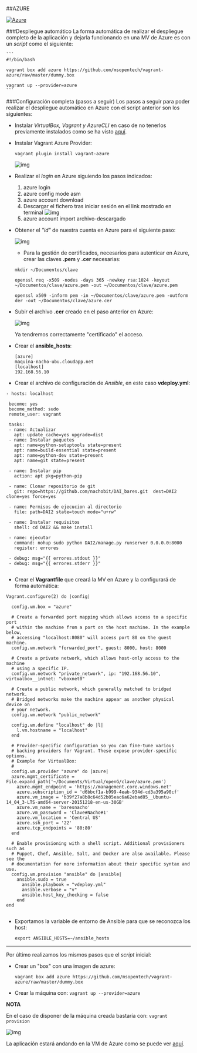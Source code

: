 ##AZURE

[![Azure](http://azuredeploy.net/deploybutton.png)](baresnacho-service-gkdzg.cloudapp.net:8000/rango)

###Despliegue automático
La forma automática de realizar el despliegue completo de la aplicación y dejarla funcionando en una MV de Azure es con un *script* como el siguiente:

	```
	#!/bin/bash
	
	vagrant box add azure https://github.com/msopentech/vagrant-azure/raw/master/dummy.box
	
	vagrant up --provider=azure
	```

###Configuración completa (pasos a seguir)
Los pasos a seguir para poder realizar el despliegue automático en Azure con el script anterior son los siguientes:

 - Instalar *VirtualBox, Vagrant y AzureCLI* en caso de no tenerlos previamente instalados como se ha visto [aquí](https://github.com/nachobit/IV-2015-16/blob/master/ejercicios/IgnacioRomeroCabrerizo/ejercicios5.md).

 - Instalar Vagrant Azure Provider:
 
 	``` vagrant plugin install vagrant-azure ```
 	
	 ![img](https://github.com/nachobit/ETSIIT/blob/master/backup/IV1516/ejercicios/tema6/vazure.png)
	 
 - Realizar el *login* en Azure siguiendo los pasos indicados: 	
 	1. azure login
 	2. azure config mode asm
	3. azure account download
	4. Descargar el fichero tras iniciar sesión en el link mostrado en terminal	
	![img](https://github.com/nachobit/ETSIIT/blob/master/backup/IV1516/ejercicios/tema5/azure4.png)
	5. azure account import archivo-descargado
 
 - Obtener el *"id"* de nuestra cuenta en Azure para el siguiente paso:
 
 	![img](https://github.com/nachobit/ETSIIT/blob/master/backup/IV1516/ejercicios/tema6/idazure.png)
 	
 	- Para la gestión de certificados, necesarios para autenticar en Azure, crear las claves **.pem** y **.cer** necesarias:
 
 	```
 	mkdir ~/Documentos/clave
 	
 	openssl req -x509 -nodes -days 365 -newkey rsa:1024 -keyout ~/Documentos/clave/azure.pem -out ~/Documentos/clave/azure.pem

	openssl x509 -inform pem -in ~/Documentos/clave/azure.pem -outform der -out ~/Documentos/clave/azure.cer
	
 	``` 	 	
 
 - Subir el archivo **.cer** creado en el paso anterior en Azure:
 
	![img](https://github.com/nachobit/ETSIIT/blob/master/backup/IV1516/ejercicios/tema6/az1.png)
	
	Ya tendremos correctamente "certificado" el acceso.
	
 - Crear el **ansible_hosts**:
 	
 	``` 
 	[azure]
	maquina-nacho-ubu.cloudapp.net
	[localhost]
	192.168.56.10
	```
 
 - Crear el archivo de configuración de *Ansible*, en este caso **vdeploy.yml**:
 	
 ```
- hosts: localhost

  become: yes
  become_method: sudo
  remote_user: vagrant

  tasks:
  - name: Actualizar
    apt: update_cache=yes upgrade=dist
  - name: Instalar paquetes
    apt: name=python-setuptools state=present
    apt: name=build-essential state=present
    apt: name=python-dev state=present
    apt: name=git state=present
    
  - name: Instalar pip
    action: apt pkg=python-pip

  - name: Clonar repositorio de git
    git: repo=https://github.com/nachobit/DAI_bares.git  dest=DAI2 clone=yes force=yes
  
  - name: Permisos de ejecucion al directorio
    file: path=DAI2 state=touch mode="u+rw"

  - name: Instalar requisitos
    shell: cd DAI2 && make install

  - name: ejecutar
    command: nohup sudo python DAI2/manage.py runserver 0.0.0.0:8000
    register: errores
  
  - debug: msg="{{ errores.stdout }}"
  - debug: msg="{{ errores.stderr }}"
 	
 ```
 
 - Crear el **Vagrantfile** que creará la MV en Azure y la configurará de forma automática:
 
```Vagrant.configure(2) do |config|  config.vm.box = "azure"  # Create a forwarded port mapping which allows access to a specific port  # within the machine from a port on the host machine. In the example below,  # accessing "localhost:8080" will access port 80 on the guest machine.  config.vm.network "forwarded_port", guest: 8000, host: 8000  # Create a private network, which allows host-only access to the machine  # using a specific IP.  config.vm.network "private_network", ip: "192.168.56.10", virtualbox__intnet: "vboxnet0"  # Create a public network, which generally matched to bridged network.  # Bridged networks make the machine appear as another physical device on  # your network.  config.vm.network "public_network"  config.vm.define "localhost" do |l|    l.vm.hostname = "localhost"  end    # Provider-specific configuration so you can fine-tune various  # backing providers for Vagrant. These expose provider-specific options.  # Example for VirtualBox:  #  config.vm.provider "azure" do |azure|
  azure.mgmt_certificate = File.expand_path('~/Documents/Virtual/openG/clave/azure.pem')
    azure.mgmt_endpoint = 'https://management.core.windows.net'
    azure.subscription_id = 'd6bbcf1a-b999-4eab-934d-cd3a395a90cf'
    azure.vm_image = 'b39f27a8b8c64d52b05eac6a62ebad85__Ubuntu-14_04_3-LTS-amd64-server-20151218-en-us-30GB'
    azure.vm_name = 'baresnacho'
    azure.vm_password = 'Clave#Nacho#1'
    azure.vm_location = 'Central US'
    azure.ssh_port = '22'
    azure.tcp_endpoints = '80:80'
  end  # Enable provisioning with a shell script. Additional provisioners such as  # Puppet, Chef, Ansible, Salt, and Docker are also available. Please see the  # documentation for more information about their specific syntax and use.  config.vm.provision "ansible" do |ansible|    ansible.sudo = true      ansible.playbook = "vdeploy.yml"      ansible.verbose = "v"      ansible.host_key_checking = false    endend 
       
```

 - Exportamos la variable de entorno de Ansible para que se reconozca los host:

	``` export ANSIBLE_HOSTS=~/ansible_hosts ```
  
 ---
 
 Por último realizamos los mismos pasos que el *script* inicial: 
  
 - Crear un "box" con una imagen de azure:
 
 	```vagrant box add azure https://github.com/msopentech/vagrant-azure/raw/master/dummy.box```
 	
 - Crear la máquina con:
 	```vagrant up --provider=azure```
 	
 __NOTA__
 
 En el caso de disponer de la máquina creada bastaría con: ```vagrant provision```

![img](https://github.com/nachobit/ETSIIT/blob/master/backup/IV1516/ejercicios/tema6/vg2.png)

La aplicación estará andando en la VM de Azure como se puede ver [aquí](http://baresnacho-service-gkdzg.cloudapp.net:8000/rango/).